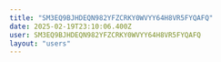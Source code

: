 ```yaml
---
title: "SM3EQ9BJHDEQN982YFZCRKY0WVYY64H8VR5FYQAFQ"
date: 2025-02-19T23:10:06.400Z
user: SM3EQ9BJHDEQN982YFZCRKY0WVYY64H8VR5FYQAFQ
layout: "users"
---
```

    